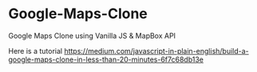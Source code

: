 # Google-Maps-Clone
Google Maps Clone using Vanilla JS & MapBox API

Here is a tutorial https://medium.com/javascript-in-plain-english/build-a-google-maps-clone-in-less-than-20-minutes-6f7c68db13e
